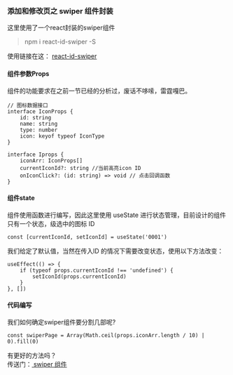 ### <b>添加和修改页之 swiper 组件封装</b>
这里使用了一个react封装的swiper组件
> npm i react-id-swiper -S

使用链接在这： <a href="https://react-id-swiper.ashernguyen.site/doc/get-started">react-id-swiper</a>


#### 组件参数Props
组件的功能要求在之前一节已经的分析过，废话不哆嗦，雷霆嘎巴。
```
// 图标数据接口
interface IconProps {
	id: string
	name: string
	type: number
	icon: keyof typeof IconType
}

interface Iprops {
	iconArr: IconProps[]
	currentIconId?: string //当前高亮icon ID
	onIconClick?: (id: string) => void // 点击回调函数
}
```
#### 组件state
组件使用函数进行编写，因此这里使用 useState 进行状态管理，目前设计的组件只有一个状态，级选中的图标 ID
```
const [currentIconId, setIconId] = useState('0001')
```
我们给定了默认值，当然在传入ID 的情况下需要改变状态，使用以下方法改变：
```
useEffect(() => {
	if (typeof props.currentIconId !== 'undefined') {
		setIconId(props.currentIconId)
	}
}, [])
```
#### 代码编写
我们如何确定swiper组件要分割几部呢?<br />
```
const swiperPage = Array(Math.ceil(props.iconArr.length / 10) | 0).fill(0)
```
有更好的方法吗？<br />
传送门：<a href="./../src/components/AccountSwiper/index.tsx"> swiper 组件</a> <br />